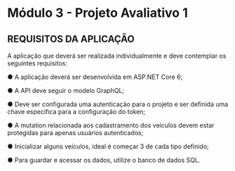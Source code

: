 # Módulo 3 - Projeto Avaliativo 1

## REQUISITOS DA APLICAÇÃO
A aplicação que deverá ser realizada individualmente e deve contemplar os seguintes requisitos:

● A aplicação deverá ser desenvolvida em ASP.NET Core 6;

● A API deve seguir o modelo GraphQL;

● Deve ser configurada uma autenticação para o projeto e ser definida uma chave
específica para a configuração do token;

● A mutation relacionada aos cadastramento dos veículos devem estar protegidas para
apenas usuários autenticados;

● Inicializar alguns veículos, ideal é começar 3 de cada tipo definido;

● Para guardar e acessar os dados, utilize o banco de dados SQL.
